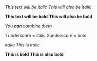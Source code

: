 *This text will be italic*
_This will also be italic_

**This text will be bold**
__This will also be bold__

_You **can** combine them_

1 underscore = italic
2underscore = bold

*italic*
_This is italic_

**This is bold**
__This is also bold__
